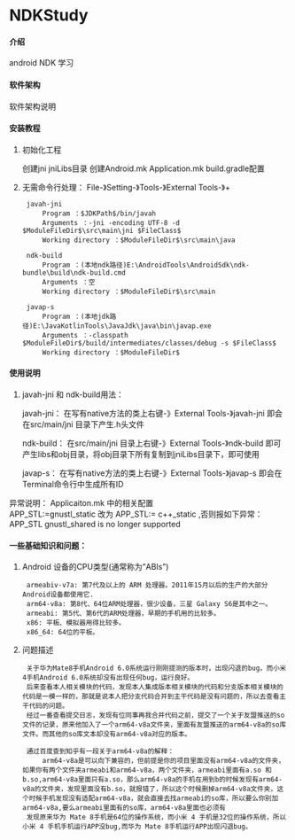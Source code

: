# NDKStudy

#### 介绍
android NDK 学习

#### 软件架构
软件架构说明


#### 安装教程
1. 初始化工程
    
    创建jni jniLibs目录  创建Android.mk Application.mk  build.gradle配置

2. 无需命令行处理：
    File-》Setting-》Tools-》External Tools-》+
        
        javah-jni
            Program ：$JDKPath$/bin/javah
            Arguments ：-jni -encoding UTF-8 -d $ModuleFileDir$\src\main\jni $FileClass$
            Working directory ：$ModuleFileDir$\src\main\java
        
        ndk-build
            Program ：(本地ndk路径)E:\AndroidTools\AndroidSdk\ndk-bundle\build\ndk-build.cmd
            Arguments ：空
            Working directory ：$ModuleFileDir$\src\main
        
        javap-s
            Program ：(本地jdk路径)E:\JavaKotlinTools\JavaJdk\java\bin\javap.exe
            Arguments ：-classpath $ModuleFileDir$/build/intermediates/classes/debug -s $FileClass$
            Working directory ：$ModuleFileDir$
#### 使用说明
1. javah-jni 和 ndk-build用法：
    
    javah-jni：
        在写有native方法的类上右键-》External Tools-》javah-jni 即会在src/main/jni 目录下产生.h头文件
    
    ndk-build：
        在src/main/jni 目录上右键-》External Tools-》ndk-build 即可产生libs和obj目录，将obj目录下所有复制到jniLibs目录下，即可使用
    
    javap-s：
        在写有native方法的类上右键-》External Tools-》javap-s 即会在Terminal命令行中生成所有ID

异常说明：
    Applicaiton.mk 中的相关配置  
    APP_STL:=gnustl_static 改为 APP_STL:= c++_static
        ,否则报如下异常：APP_STL gnustl_shared is no longer supported

#### 一些基础知识和问题：
1. Android 设备的CPU类型(通常称为”ABIs”)

        armeabiv-v7a: 第7代及以上的 ARM 处理器。2011年15月以后的生产的大部分Android设备都使用它.
        arm64-v8a: 第8代、64位ARM处理器，很少设备，三星 Galaxy S6是其中之一。
        armeabi: 第5代、第6代的ARM处理器，早期的手机用的比较多。
        x86: 平板、模拟器用得比较多。
        x86_64: 64位的平板。
2. 问题描述
        
        关于华为Mate8手机Android 6.0系统运行刚刚提测的版本时，出现闪退的bug，而小米4手机Android 6.0系统却没有出现任何bug，运行良好。
        后来查看本人相关模块的代码，发现本人集成版本相关模块的代码和分支版本相关模块的代码是一模一样的，那就是说本人把分支代码合并到主干代码是没有问题的，所以去查看主干代码的问题。
        经过一番查看提交日志，发现有位同事再我合并代码之前，提交了一个关于友盟推送的so文件的记录，原来他加入了一个arm64-v8a文件夹，里面有友盟推送的arm64-v8a的so库文件。而其他的so库文本却没有arm64-v8a对应的版本。
        
        通过百度查到知乎有一段关于arm64-v8a的解释：
            arm64-v8a是可以向下兼容的，但前提是你的项目里面没有arm64-v8a的文件夹，如果你有两个文件夹armeabi和arm64-v8a，两个文件夹，armeabi里面有a.so 和 b.so,arm64-v8a里面只有a.so，那么arm64-v8a的手机在用到b的时候发现有arm64-v8a的文件夹，发现里面没有b.so，就报错了，所以这个时候删掉arm64-v8a文件夹，这个时候手机发现没有适配arm64-v8a，就会直接去找armeabi的so库，所以要么你别加arm64-v8a,要么armeabi里面有的so库，arm64-v8a里面也必须有  
        发现原来华为 Mate 8手机是64位的操作系统，而小米 4 手机是32位的操作系统，所以小米 4 手机手机运行APP没bug,而华为 Mate 8手机运行APP出现闪退bug。